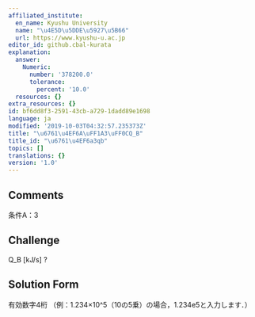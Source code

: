 ```yaml
---
affiliated_institute:
  en_name: Kyushu University
  name: "\u4E5D\u5DDE\u5927\u5B66"
  url: https://www.kyushu-u.ac.jp
editor_id: github.cbal-kurata
explanation:
  answer:
    Numeric:
      number: '378200.0'
      tolerance:
        percent: '10.0'
  resources: {}
extra_resources: {}
id: bf6dd8f3-2591-43cb-a729-1dadd89e1698
language: ja
modified: '2019-10-03T04:32:57.235373Z'
title: "\u6761\u4EF6A\uFF1A3\uFF0CQ_B"
title_id: "\u6761\u4EF6a3qb"
topics: []
translations: {}
version: '1.0'
---
```


## Comments
条件A：3

## Challenge
Q_B [kJ/s] ?

## Solution Form
有効数字4桁
（例：1.234×10^5（10の5乗）の場合，1.234e5と入力します．）




